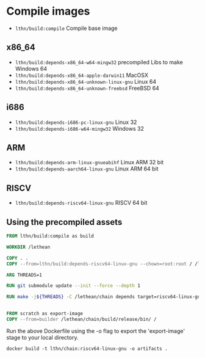 # Compile images

- `lthn/build:compile` Compile base image

## x86_64

- `lthn/build:depends-x86_64-w64-mingw32` precompiled Libs to make Windows 64
- `lthn/build:depends-x86_64-apple-darwin11` MacOSX
- `lthn/build:depends-x86_64-unknown-linux-gnu` Linux 64
- `lthn/build:depends-x86_64-unknown-freebsd`  FreeBSD 64

## i686 

- `lthn/build:depends-i686-pc-linux-gnu` Linux 32
- `lthn/build:depends-i686-w64-mingw32` Windows 32

## ARM

- `lthn/build:depends-arm-linux-gnueabihf` Linux ARM 32 bit
- `lthn/build:depends-aarch64-linux-gnu` Linux ARM 64 bit

## RISCV

- `lthn/build:depends-riscv64-linux-gnu` RISCV 64 bit

## Using the precompiled assets

```dockerfile
FROM lthn/build:compile as build

WORKDIR /lethean

COPY . .
COPY --from=lthn/build:depends-riscv64-linux-gnu --chown=root:root / /lethean/chain/contrib/depends

ARG THREADS=1

RUN git submodule update --init --force --depth 1

RUN make -j${THREADS} -C /lethean/chain depends target=riscv64-linux-gnu
    

FROM scratch as export-image
COPY --from=builder /lethean/chain/build/release/bin/ /
```

Run the above Dockerfile using the -o flag to export the 'export-image' stage to your local directory.

`docker build -t lthn/chain:riscv64-linux-gnu -o artifacts .`


